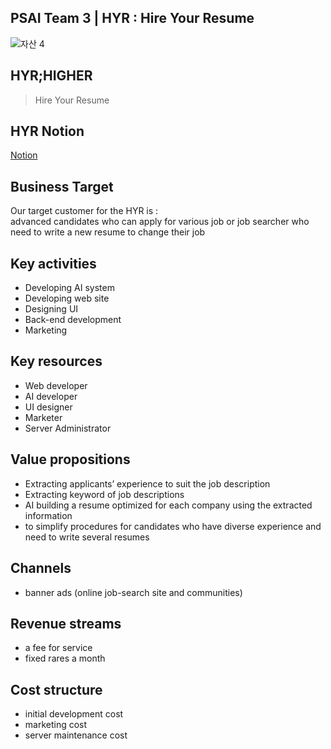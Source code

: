 ## PSAI Team 3 | HYR : Hire Your Resume
![자산 4](https://user-images.githubusercontent.com/26942349/182079538-94a3e167-e10d-4830-9f50-138b36578f9d.png)


## HYR;HIGHER
> Hire Your Resume


## HYR Notion
[Notion](https://choiminjun.notion.site/PSAI-HYR-Hire-Your-Resume-7d218118d76440e8a31c4e1256ae7139)


## Business Target
Our target customer for the HYR is : </br>
advanced candidates who can apply for various job or job searcher who need to write a new resume to change their job


## Key activities
- Developing AI system
- Developing web site
- Designing UI
- Back-end development
- Marketing


## Key resources
- Web developer
- AI developer
- UI designer
- Marketer
- Server Administrator


## Value propositions
- Extracting applicants’ experience to suit the job description
- Extracting keyword of job descriptions
- AI building a resume optimized for each company using the extracted information
- to simplify procedures for candidates who have diverse experience and need to write several resumes


## Channels
- banner ads (online job-search site and communities)


## Revenue streams
- a fee for service
- fixed rares a month


## Cost structure
- initial development cost
- marketing cost
- server maintenance cost
